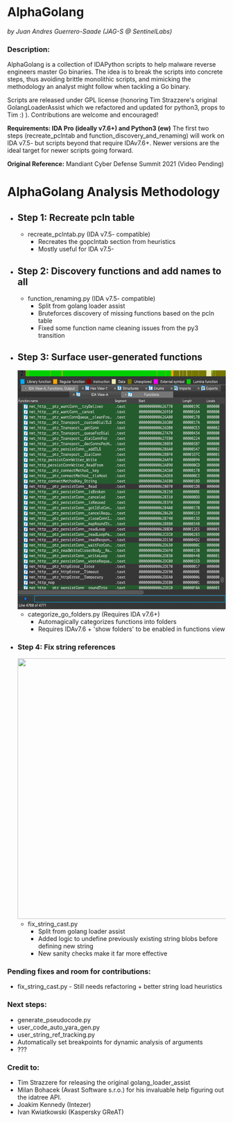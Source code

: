 # AlphaGolang 
*by Juan Andres Guerrero-Saade (JAG-S @ SentinelLabs)*

### Description: 
AlphaGolang is a collection of IDAPython scripts to help malware reverse engineers master Go binaries. The idea is to break the scripts into concrete steps, thus avoiding brittle monolithic scripts, and mimicking the methodology an analyst might follow when tackling a Go binary.

Scripts are released under GPL license (honoring Tim Strazzere's original GolangLoaderAssist which we refactored and updated for python3, props to Tim :) ). Contributions are welcome and encouraged!

**Requirements: IDA Pro (ideally v7.6+) and Python3 (ew)**
The first two steps (recreate_pclntab and function_discovery_and_renaming) will work on IDA v7.5- but scripts beyond that require IDAv7.6+. Newer versions are the ideal target for newer scripts going forward.

**Original Reference:** Mandiant Cyber Defense Summit 2021 (Video Pending)

# AlphaGolang Analysis Methodology

 - ## Step 1: Recreate pcln table
    - recreate_pclntab.py (IDA v7.5- compatible)
        - Recreates the gopclntab section from heuristics
        - Mostly useful for IDA v7.5-

 - ## Step 2: Discovery functions and add names to all 
    - function_renaming.py (IDA v7.5- compatible)
        - Split from golang loader assist
        - Bruteforces discovery of missing functions based on the pcln table
        - Fixed some function name cleaning issues from the py3 transition

 - ## Step 3: Surface user-generated functions
   <img src="docs/images/categorize.gif" width="600" height="550" />
   
   - categorize_go_folders.py (Requires IDA v7.6+)
        - Automagically categorizes functions into folders
        - Requires IDAv7.6 + 'show folders' to be enabled in functions view

 - ### Step 4: Fix string references
   <img src="docs/images/stringcast.gif" width="900" height="600" />

    - fix_string_cast.py
        - Split from golang loader assist
        - Added logic to undefine previously existing string blobs before defining new string
        - New sanity checks make it far more effective

### Pending fixes and room for contributions:
 - fix_string_cast.py 
        - Still needs refactoring + better string load heuristics

### Next steps:
 - generate_pseudocode.py 
 - user_code_auto_yara_gen.py
 - user_string_ref_tracking.py
 - Automatically set breakpoints for dynamic analysis of arguments
 - ???

### Credit to:
 - Tim Strazzere for releasing the original golang_loader_assist
 - Milan Bohacek (Avast Software s.r.o.) for his invaluable help figuring out the idatree API.
 - Joakim Kennedy (Intezer)
 - Ivan Kwiatkowski (Kaspersky GReAT)
